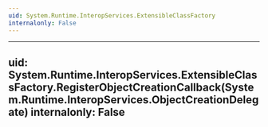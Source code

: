 ```yaml
---
uid: System.Runtime.InteropServices.ExtensibleClassFactory
internalonly: False
---
```


---
uid: System.Runtime.InteropServices.ExtensibleClassFactory.RegisterObjectCreationCallback(System.Runtime.InteropServices.ObjectCreationDelegate)
internalonly: False
---
